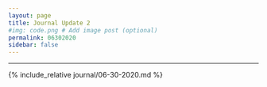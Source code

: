 ```yaml
---
layout: page
title: Journal Update 2
#img: code.png # Add image post (optional)
permalink: 06302020
sidebar: false
---
```


---

{% include_relative journal/06-30-2020.md %}
